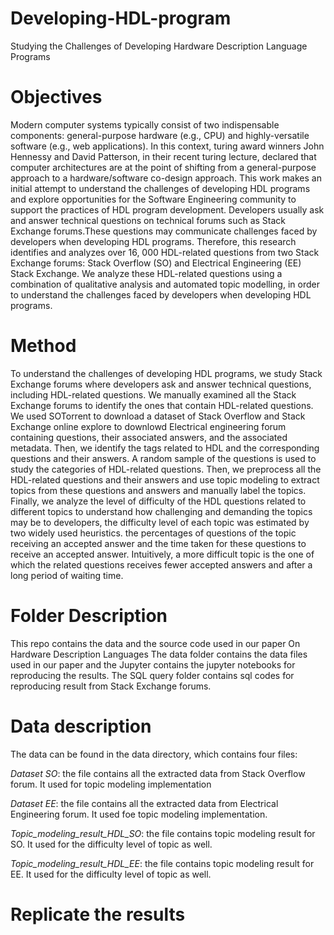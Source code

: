 # Developing-HDL-program
Studying the Challenges of Developing Hardware Description Language Programs
# Objectives
Modern computer systems typically consist of two indispensable components: general-purpose 
hardware (e.g., CPU) and highly-versatile software (e.g., web applications). In this context, 
turing award winners John Hennessy and David Patterson, in their recent turing lecture, 
declared that computer architectures are at the point of shifting from a general-purpose 
approach to a hardware/software co-design approach. This work makes an initial attempt to 
understand the challenges of developing HDL programs and explore opportunities for the 
Software Engineering community to support the practices of HDL program development. 
Developers usually ask and answer technical questions on technical forums such as Stack 
Exchange forums.These questions may communicate challenges faced by developers when 
developing HDL programs. Therefore, this research identifies and analyzes over 16, 000
HDL-related questions from two Stack Exchange forums: Stack Overflow (SO) and Electrical 
Engineering (EE) Stack Exchange. We analyze these HDL-related questions using a 
combination of qualitative analysis and automated topic modelling, in order to understand the 
challenges faced by developers when developing HDL programs. 
# Method
To understand the challenges of developing HDL programs, we study Stack Exchange forums 
where developers ask and answer technical questions, including HDL-related questions. We 
manually examined all the Stack Exchange forums to identify the ones that contain HDL-related 
questions. We used SOTorrent to download a dataset of Stack Overflow and Stack Exchange online
explore to downlowd Electrical 
engineering forum containing questions, their associated answers, and the associated metadata. 
Then, we identify the tags related to HDL and the corresponding questions and their 
answers. A random sample of the questions is used to study the categories of HDL-related 
questions. Then, we preprocess all the HDL-related questions and their answers and use topic 
modeling to extract topics from these questions and answers and manually label the topics. 
Finally, we analyze the level of difficulty of the HDL questions related to different topics to 
understand how challenging and demanding the topics may be to developers, the difficulty level 
of each topic was estimated by two widely used heuristics. the percentages of questions of the 
topic receiving an accepted answer and the time taken for these questions to receive an 
accepted answer. Intuitively, a more difficult topic is the one of which the related questions 
receives fewer accepted answers and after a long period of waiting time. 
# Folder Description
This repo contains the data and the source code used in our paper On Hardware Description Languages
The data folder contains the data files used in our paper and the Jupyter contains the jupyter notebooks
for reproducing the results. The SQL query folder contains sql codes for reproducing result from Stack Exchange forums.

# Data description
The data can be found in the data directory, which contains four files:

*Dataset SO*: the file contains all the extracted data from Stack Overflow forum. It used for topic modeling implementation 

*Dataset EE*: the file contains all the extracted data from Electrical Engineering forum. It used foe topic modeling implementation.

*Topic_modeling_result_HDL_SO*: the file contains topic modeling result for SO. It used for the difficulty level of topic as well.

*Topic_modeling_result_HDL_EE*: the file contains topic modeling result for EE. It used for the difficulty level of topic as well.

# Replicate the results




